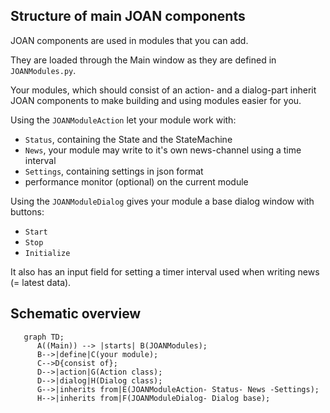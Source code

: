 ## Structure of main JOAN components

JOAN components are used in modules that you can add.

They are loaded through the Main window as they are defined in `JOANModules.py`.

Your modules, which should consist of an action- and a dialog-part inherit JOAN components to make building and using modules easier for you.

Using the `JOANModuleAction` let your module work with:

- `Status`, containing the State and the StateMachine
- `News`, your module may write to it's own news-channel using a time interval
- `Settings`, containing settings in json format
- performance monitor (optional) on the current module

Using the `JOANModuleDialog` gives your module a base dialog window with buttons:

- `Start`
- `Stop`
- `Initialize`

It also has an input field for setting a timer interval used when writing news (= latest data).

## Schematic overview

```mermaid
   graph TD;
      A((Main)) --> |starts| B(JOANModules);
      B-->|define|C(your module);
      C-->D{consist of};
      D-->|action|G(Action class);
      D-->|dialog|H(Dialog class);
      G-->|inherits from|E(JOANModuleAction- Status- News -Settings);
      H-->|inherits from|F(JOANModuleDialog- Dialog base);
```